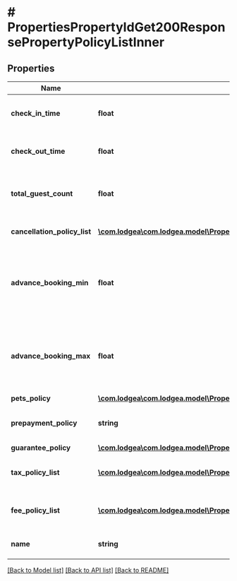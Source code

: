 # # PropertiesPropertyIdGet200ResponsePropertyPolicyListInner

## Properties

Name | Type | Description | Notes
------------ | ------------- | ------------- | -------------
**check_in_time** | **float** | Check-in time (unix timestamp in ms). |
**check_out_time** | **float** | Check-out time (unix timestamp in ms). |
**total_guest_count** | **float** | The maximum number of guests allowed. | [optional]
**cancellation_policy_list** | [**\com.lodgea\com.lodgea.model\PropertiesPropertyIdGet200ResponsePropertyPolicyListInnerCancellationPolicyListInner[]**](PropertiesPropertyIdGet200ResponsePropertyPolicyListInnerCancellationPolicyListInner.md) | List of cancellation policies. |
**advance_booking_min** | **float** | The minimum number of days in advance a booking must be made |
**advance_booking_max** | **float** | The maximum number of days in advance a booking can be made |
**pets_policy** | [**\com.lodgea\com.lodgea.model\PropertiesPropertyIdGet200ResponsePropertyPolicyListInnerPetsPolicy**](PropertiesPropertyIdGet200ResponsePropertyPolicyListInnerPetsPolicy.md) |  | [optional]
**prepayment_policy** | **string** | The type of the prepayment policy. | [optional]
**guarantee_policy** | [**\com.lodgea\com.lodgea.model\PropertiesPropertyIdGet200ResponsePropertyPolicyListInnerGuaranteePolicy**](PropertiesPropertyIdGet200ResponsePropertyPolicyListInnerGuaranteePolicy.md) |  | [optional]
**tax_policy_list** | [**\com.lodgea\com.lodgea.model\PropertiesPropertyIdGet200ResponsePropertyPolicyListInnerTaxPolicyListInner[]**](PropertiesPropertyIdGet200ResponsePropertyPolicyListInnerTaxPolicyListInner.md) | A list of taxes and their policies. |
**fee_policy_list** | [**\com.lodgea\com.lodgea.model\PropertiesPropertyIdGet200ResponsePropertyPolicyListInnerFeePolicyListInner[]**](PropertiesPropertyIdGet200ResponsePropertyPolicyListInnerFeePolicyListInner.md) | A list of fees and their policies. |
**name** | **string** | The name of this policy. | [optional]

[[Back to Model list]](../../README.md#models) [[Back to API list]](../../README.md#endpoints) [[Back to README]](../../README.md)
